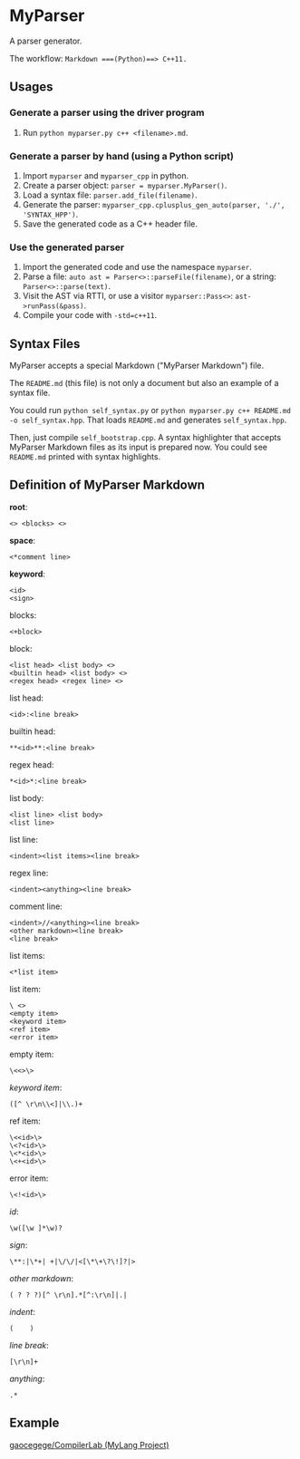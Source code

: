 MyParser
===

A parser generator.

The workflow: `Markdown ===(Python)==> C++11.`

Usages
---

### Generate a parser using the driver program

1. Run `python myparser.py c++ <filename>.md`.

### Generate a parser by hand (using a Python script)

1. Import `myparser` and `myparser_cpp` in python.
2. Create a parser object: `parser = myparser.MyParser()`.
3. Load a syntax file: `parser.add_file(filename)`.
4. Generate the parser: `myparser_cpp.cplusplus_gen_auto(parser, './', 'SYNTAX_HPP')`.
5. Save the generated code as a C++ header file.

### Use the generated parser

1. Import the generated code and use the namespace `myparser`.
2. Parse a file: `auto ast = Parser<>::parseFile(filename)`, or a string: `Parser<>::parse(text)`.
3. Visit the AST via RTTI, or use a visitor `myparser::Pass<>`: `ast->runPass(&pass)`.
4. Compile your code with `-std=c++11`.

Syntax Files
---

MyParser accepts a special Markdown ("MyParser Markdown") file.

The `README.md` (this file) is not only a document but also an example of a syntax file.

You could run `python self_syntax.py` or `python myparser.py c++ README.md -o self_syntax.hpp`. That loads `README.md` and generates `self_syntax.hpp`.

Then, just compile `self_bootstrap.cpp`. A syntax highlighter that accepts MyParser Markdown files as its input is prepared now. You could see `README.md` printed with syntax highlights.

Definition of MyParser Markdown
---

**root**:

    <> <blocks> <>

**space**:

    <*comment line>

**keyword**:

    <id>
    <sign>

blocks:

    <+block>

block:

    <list head> <list body> <>
    <builtin head> <list body> <>
    <regex head> <regex line> <>

list head:

    <id>:<line break>

builtin head:

    **<id>**:<line break>

regex head:

    *<id>*:<line break>

list body:

    <list line> <list body>
    <list line>

list line:

    <indent><list items><line break>

regex line:

    <indent><anything><line break>

comment line:

    <indent>//<anything><line break>
    <other markdown><line break>
    <line break>

list items:

    <*list item>

list item:

    \ <>
    <empty item>
    <keyword item>
    <ref item>
    <error item>

empty item:

    \<<>\>

*keyword item*:

    ([^ \r\n\\<]|\\.)+

ref item:

    \<<id>\>
    \<?<id>\>
    \<*<id>\>
    \<+<id>\>

error item:

    \<!<id>\>

*id*:

    \w([\w ]*\w)?

*sign*:

    \**:|\*+| +|\/\/|<[\*\+\?\!]?|>

*other markdown*:

    ( ? ? ?)[^ \r\n].*[^:\r\n]|.|

*indent*:

    (    )

*line break*:

    [\r\n]+

*anything*:

    .*

Example
---

[gaocegege/CompilerLab (MyLang Project)](https://github.com/gaocegege/CompilerLab)
